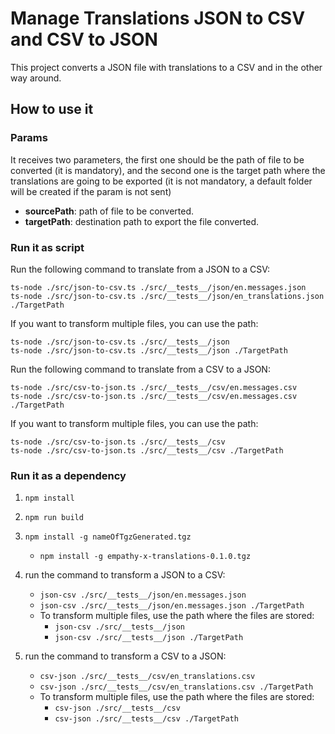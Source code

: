 # Manage Translations JSON to CSV and CSV to JSON

This project converts a JSON file with translations to a CSV and in the other way around.

## How to use it

### Params

It receives two parameters, the first one should be the path of file to be converted (it is
mandatory), and the second one is the target path where the translations are going to be exported
(it is not mandatory, a default folder will be created if the param is not sent)

- **sourcePath**: path of file to be converted.
- **targetPath**: destination path to export the file converted.

### Run it as script

Run the following command to translate from a JSON to a CSV:

```
ts-node ./src/json-to-csv.ts ./src/__tests__/json/en.messages.json
ts-node ./src/json-to-csv.ts ./src/__tests__/json/en_translations.json ./TargetPath
```

If you want to transform multiple files, you can use the path:

```
ts-node ./src/json-to-csv.ts ./src/__tests__/json
ts-node ./src/json-to-csv.ts ./src/__tests__/json ./TargetPath
```

Run the following command to translate from a CSV to a JSON:

```
ts-node ./src/csv-to-json.ts ./src/__tests__/csv/en.messages.csv
ts-node ./src/csv-to-json.ts ./src/__tests__/csv/en.messages.csv ./TargetPath
```

If you want to transform multiple files, you can use the path:

```
ts-node ./src/csv-to-json.ts ./src/__tests__/csv
ts-node ./src/csv-to-json.ts ./src/__tests__/csv ./TargetPath
```

### Run it as a dependency

1. `npm install`
2. `npm run build`
3. `npm install -g nameOfTgzGenerated.tgz`
   - `npm install -g empathy-x-translations-0.1.0.tgz`
4. run the command to transform a JSON to a CSV:

   - `json-csv ./src/__tests__/json/en.messages.json`
   - `json-csv ./src/__tests__/json/en.messages.json ./TargetPath`
   - To transform multiple files, use the path where the files are stored:
     - `json-csv ./src/__tests__/json`
     - `json-csv ./src/__tests__/json ./TargetPath`

5. run the command to transform a CSV to a JSON:
   - `csv-json ./src/__tests__/csv/en_translations.csv`
   - `csv-json ./src/__tests__/csv/en_translations.csv ./TargetPath`
   - To transform multiple files, use the path where the files are stored:
     - `csv-json ./src/__tests__/csv`
     - `csv-json ./src/__tests__/csv ./TargetPath`
